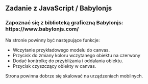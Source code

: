 <h2> Zadanie z JavaScript / Babylonjs </h2> 

<h3> Zapoznać się z biblioteką graficzną Babylonjs: https://www.babylonjs.com/</h3> 


Na stronie powinny być następujące funkcje:
     <ul>
      <li> Wczytanie przykładowego modelu do canvas.</li>
      <li> Przycisk do zmiany koloru wczytanego obiektu na czerwony</li>
      <li> Dodać kontrolkę do przybliżania i oddalania obiektu.</li>
      <li> Przycisk czyszczący obiekty w canvas.</li>
    </ul>
    
 Strona powinna dobrze się skalować na urządzeniach mobilnych.



